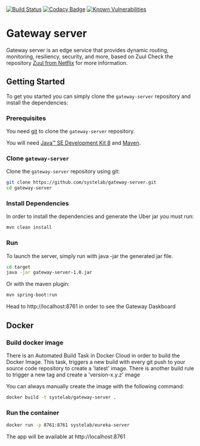 [![Build Status](https://travis-ci.org/systelab/gateway-server.svg?branch=master)](https://travis-ci.org/systelab/gateway-server)
[![Codacy Badge](https://api.codacy.com/project/badge/Grade/7ce4e563c45b4d09a975d61bed7d5d50)](https://www.codacy.com/app/systelab/gateway-server?utm_source=github.com&amp;utm_medium=referral&amp;utm_content=systelab/gateway-server&amp;utm_campaign=Badge_Grade)
[![Known Vulnerabilities](https://snyk.io/test/github/systelab/gateway-server/badge.svg?targetFile=pom.xml)](https://snyk.io/test/github/systelab/gateway-server?targetFile=pom.xml)

#  Gateway server

Gateway server is an edge service that provides dynamic routing, monitoring, resiliency, security, and more, based on Zuul
Check the repository [Zuul from Netflix][zuul] for more information.

## Getting Started

To get you started you can simply clone the `gateway-server` repository and install the dependencies:

### Prerequisites

You need [git][git] to clone the `gateway-server` repository.

You will need [Java™ SE Development Kit 8][jdk-download] and [Maven][maven].

### Clone `gateway-server`

Clone the `gateway-server` repository using git:

```bash
git clone https://github.com/systelab/gateway-server.git
cd gateway-server
```

### Install Dependencies

In order to install the dependencies and generate the Uber jar you must run:

```bash
mvn clean install
```

### Run

To launch the server, simply run with java -jar the generated jar file.

```bash
cd target
java -jar gateway-server-1.0.jar
```

Or with the maven plugin:

```bash
mvn spring-boot:run
```


Head to http://localhost:8761 in order to see the Gateway Daskboard


## Docker

### Build docker image

There is an Automated Build Task in Docker Cloud in order to build the Docker Image. 
This task, triggers a new build with every git push to your source code repository to create a 'latest' image.
There is another build rule to trigger a new tag and create a 'version-x.y.z' image

You can always manually create the image with the following command:

```bash
docker build -t systelab/gateway-server . 
```

### Run the container

```bash
docker run -p 8761:8761 systelab/eureka-server
```

The app will be available at http://localhost:8761


[git]: https://git-scm.com/
[sboot]: https://projects.spring.io/spring-boot/
[maven]: https://maven.apache.org/download.cgi
[jdk-download]: http://www.oracle.com/technetwork/java/javase/downloads
[JEE]: http://www.oracle.com/technetwork/java/javaee/tech/index.html
[zuul]: https://github.com/Netflix/zuul